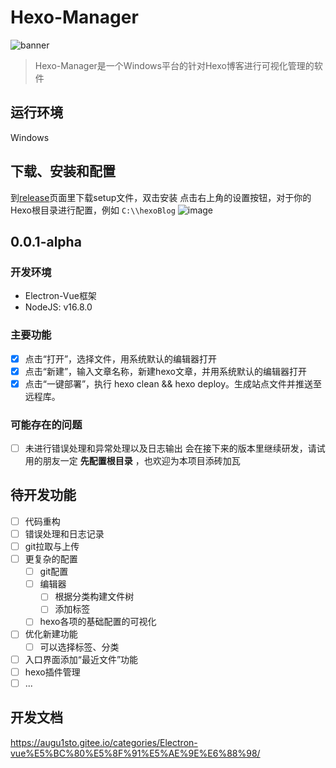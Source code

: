 # Hexo-Manager

![banner](https://user-images.githubusercontent.com/38211047/156713434-b510eced-19e8-432d-8105-04e2f0455aaa.png)

> Hexo-Manager是一个Windows平台的针对Hexo博客进行可视化管理的软件

## 运行环境
Windows

## 下载、安装和配置
到[release](https://github.com/Augu1sto/Hexo-Manager/releases)页面里下载setup文件，双击安装
点击右上角的设置按钮，对于你的Hexo根目录进行配置，例如 `C:\\hexoBlog`
![image](https://user-images.githubusercontent.com/38211047/156712420-b50ca04f-00bb-4265-847d-577109c24391.png)

## 0.0.1-alpha
### 开发环境
- Electron-Vue框架
- NodeJS: v16.8.0

### 主要功能
- [x] 点击“打开”，选择文件，用系统默认的编辑器打开
- [x] 点击“新建”，输入文章名称，新建hexo文章，并用系统默认的编辑器打开
- [x] 点击“一键部署”，执行 hexo clean && hexo deploy。生成站点文件并推送至远程库。

### 可能存在的问题
- [ ] 未进行错误处理和异常处理以及日志输出
会在接下来的版本里继续研发，请试用的朋友一定 **先配置根目录** ，也欢迎为本项目添砖加瓦

## 待开发功能
- [ ] 代码重构
- [ ] 错误处理和日志记录
- [ ] git拉取与上传
- [ ] 更复杂的配置
  - [ ] git配置
  - [ ] 编辑器
    - [ ] 根据分类构建文件树
    - [ ] 添加标签
  - [ ] hexo各项的基础配置的可视化
- [ ] 优化新建功能
  - [ ] 可以选择标签、分类
- [ ] 入口界面添加“最近文件”功能
- [ ] hexo插件管理
- [ ] ...

## 开发文档
https://augu1sto.gitee.io/categories/Electron-vue%E5%BC%80%E5%8F%91%E5%AE%9E%E6%88%98/
